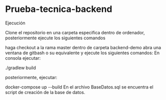 # Prueba-tecnica-backend

Ejecución

Clone el repositorio en una carpeta especifica dentro de ordenador, posteriormente ejecute los siguientes comandos

haga checkout a la rama master
dentro de carpeta backend-demo abra una ventana de gitbash o su equivalente y ejecute los siguientes comandos:
En consola ejecutar:

./gradlew build

posteriormente, ejecutar:

docker-compose up --build
En el archivo BaseDatos.sql se encuentra el script de creación de la base de datos.
